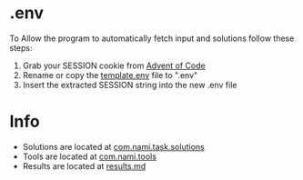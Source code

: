 # .env
To Allow the program to automatically fetch input and solutions follow these steps:
1. Grab your SESSION cookie from [Advent of Code](https://adventofcode.com/)
2. Rename or copy the [template.env](template.env) file to ".env"
3. Insert the extracted SESSION string into the new .env file

# Info
- Solutions are located at [com.nami.task.solutions](src/main/kotlin/com/nami/task/solutions)
- Tools are located at [com.nami.tools](src/main/kotlin/com/nami/tools)
- Results are located at [results.md](results.md)